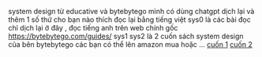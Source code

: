system design từ educative và bytebytego
mình có dùng chatgpt dịch lại và thêm 1 số thứ cho bạn nào thích đọc lại bằng tiếng việt
sys0 là các bài đọc chỉ dịch lại ở đây , đọc tiếng anh trên web chính gốc https://bytebytego.com/guides/
sys1 sys2 là 2 cuốn sách system design của bên bytebytego
các bạn có thể lên amazon mua hoặc ...
[cuốn 1](sys1.pdf)
[cuốn 2](sys2.pdf)
